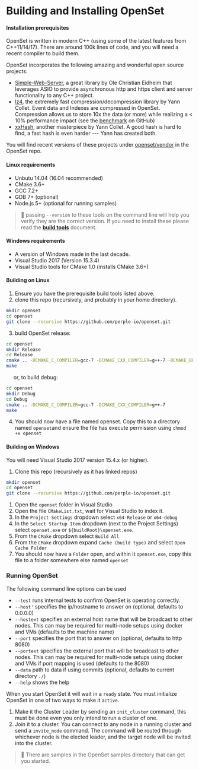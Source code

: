 # Building and Installing OpenSet

#### Installation prerequisites

OpenSet is written in modern C++ (using some of the latest features from C++11/14/17). There are around 100k lines of code, and you will need a recent compiler to build them.

OpenSet incorporates the following amazing and wonderful open source projects:

- [Simple-Web-Server](https://gitlab.com/eidheim/Simple-Web-Server), a great library by Ole Christian Eidheim that leverages ASIO to provide asynchronous http and https client and server functionality to any C++ project.
- [lz4](https://github.com/lz4/lz4), the extremely fast compression/decompression library by Yann Collet. Event data and Indexes are compressed in OpenSet. Compression allows us to store 10x the data (or more) while realizing a < 10% performance impact (see the [benchmark](https://github.com/lz4/lz4#benchmarks) on GitHub)
- [xxHash](https://github.com/Cyan4973/xxHash), another masterpiece by  Yann Collet. A good hash is hard to find, a fast hash is even harder --- Yann has created both.

You will find recent versions of these projects under [openset/vendor](https://github.com/perple-io/openset/tree/master/vendor) in the OpenSet repo.

#### Linux requirements

- Unbutu 14.04 (16.04 recommended)
- CMake 3.6+
- GCC 7.2+
- GDB 7+ (optional)
- Node.js 5+ (optional for running samples)

> :pushpin: passing `--version` to these tools on the command line will help you verify they are the correct version.  If you need to install these please read the **[build tools](https://github.com/perple-io/openset/blob/master/docs/build_install/build_tools.md)** document.

#### Windows requirements

- A version of Windows made in the last decade.
- Visual Studio 2017 (Version 15.3.4)
- Visual Studio tools for CMake 1.0 (installs CMake 3.6+)

#### Building on Linux

1. Ensure you have the prerequisite build tools listed above.
2. clone this repo (recursively, and probably in your home directory).
```bash
mkdir openset
cd openset
git clone --recursive https://github.com/perple-io/openset.git 
```
3. build OpenSet release:
```bash
cd openset
mkdir Release
cd Release
cmake .. -DCMAKE_C_COMPILER=gcc-7 -DCMAKE_CXX_COMPILER=g++-7 -DCMAKE_BUILD_TYPE=Release 
make
```
&nbsp;&nbsp;&nbsp;&nbsp; or, to build debug:
```bash
cd openset
mkdir Debug
cd Debug
cmake .. -DCMAKE_C_COMPILER=gcc-7 -DCMAKE_CXX_COMPILER=g++-7 
make
```
4. You should now have a file named openset. Copy this to a directory named `openset`and ensure the file has execute permission using `chmod +x openset`

#### Building on Windows

You will need Visual Studio 2017 version 15.4.x (or higher). 

1. Clone this repo (recursively as it has linked repos)
```bash
mkdir openset
cd openset
git clone --recursive https://github.com/perple-io/openset.git 
```
1. Open the `openset` folder in Visual Studio
2. Open the file `CMakeList.txt`, wait for Visual Studio to index it.
3. In the `Project Settings` dropdown select `x64-Release` or `x64-debug`
4. In the `Select Startup Item` dropdown (next to the Project Settings)  select `openset.exe` or `${buildRoot}\openset.exe`.
5. From the `CMake` dropdown select `Build All`
6. From the `CMake` dropdown expand `Cache (build type)` and select `Open Cache Folder`
7. You should now have a `Folder` open, and within it `openset.exe`, copy this file to a folder somewhere else named `openset` 

### Running OpenSet

The following command line options can be used

- `--test` runs internal tests to confirm OpenSet is operating correctly.
- `--host'` specifies the ip/hostname to answer on (optional, defaults to 0.0.0.0)
- `--hostext` specifies an external host name that will be broadcast to other nodes. This can may be required for multi-node setups using docker and VMs (defaults to the machine name)
- `--port` specifies the port that to answer on (optional, defaults to http 8080)
- `--portext` specifies the external port that will be broadcast to other nodes. This can may be required for multi-node setups using docker and VMs if port mapping is used (defaults to the 8080)
- `--data` path to data if using commits (optional, defaults to current directory `./`)
- `--help` shows the help

When you start OpenSet it will wait in a `ready` state. You must initialize OpenSet in one of two ways to make it `active`.

1. Make it the Cluster Leader by sending an `init_cluster` command, this must be done even you only intend to run a cluster of one.
2. Join it to a cluster. You can connect to any node in a running cluster and send a `invite_node` command. The command will be routed through whichever node is the elected leader, and the target node will be invited into the cluster.

> :pushpin: There are samples in the OpenSet samples directory that can get you started.
